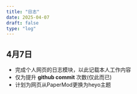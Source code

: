 ```yaml
---
title: "日志"
date: 2025-04-07
draft: false
type: "log"
---
```

## 4月7日
- 完成个人网页的日志模块，以此记载本人工作内容
- 仅为提升 **github commit** 次数(仅此而已)
- 计划为网页从PaperMod更换为heyo主题
